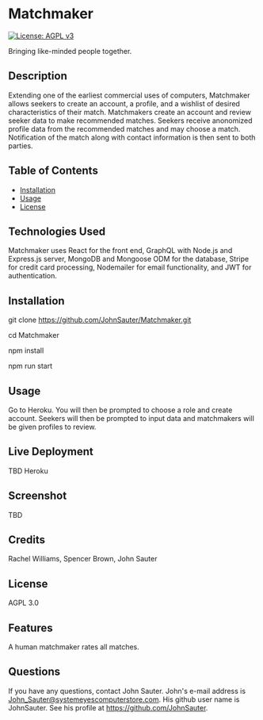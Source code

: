 # Matchmaker
[![License: AGPL v3](https://img.shields.io/badge/License-AGPL_v3-blue.svg)](https://www.gnu.org/licenses/agpl-3.0)

Bringing like-minded people together.

## Description

Extending one of the earliest commercial uses of computers, Matchmaker allows seekers to create an account, a profile, and a wishlist of desired characteristics of their match.
Matchmakers create an account and review seeker data to make recommended matches. Seekers receive anonomized profile data from the recommended matches and may choose a match. Notification of the match along with contact information is then sent to both parties.

## Table of Contents

- [Installation](#installation)
- [Usage](#usage)
- [License](#license)

## Technologies Used

Matchmaker uses React for the front end, GraphQL with Node.js and Express.js server, MongoDB and Mongoose ODM for the database, Stripe for credit card processing, Nodemailer for email functionality, and JWT for authentication.

## Installation

git clone https://github.com/JohnSauter/Matchmaker.git

cd Matchmaker

npm install

npm run start

## Usage

Go to Heroku. You will then be prompted to choose a role and create account. Seekers will then be prompted to input data and matchmakers will be given profiles to review.

## Live Deployment

TBD Heroku

## Screenshot

TBD

## Credits

Rachel Williams, Spencer Brown, John Sauter

## License
AGPL 3.0

## Features
A human matchmaker rates all matches.

## Questions

If you have any questions, contact John Sauter.
John's e-mail address is John_Sauter@systemeyescomputerstore.com.
His github user name is JohnSauter.  See his profile at
https://github.com/JohnSauter.


